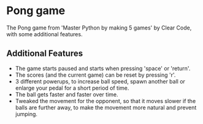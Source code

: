 # Pong game
The Pong game from 'Master Python by making 5 games' by Clear Code, with some additional features. 

## Additional Features
- The game starts paused and starts when pressing 'space' or 'return'.
- The scores (and the current game) can be reset by pressing 'r'.
- 3 different powerups, to increase ball speed, spawn another ball or enlarge your pedal for a short period of time.
- The ball gets faster and faster over time.
- Tweaked the movement for the opponent, so that it moves slower if the balls are further away, to make the movement more natural and prevent jumping.
